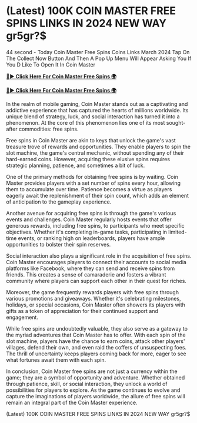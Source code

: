 # (Latest) 100K COIN MASTER FREE SPINS LINKS IN 2024 NEW WAY gr5gr?$

44 second - Today Coin Master Free Spins Coins Links March 2024 Tap On The Collect Now Button And Then A Pop Up Menu Will Appear Asking You If You D Like To Open It In Coin Master

[**🔴► Click Here For Coin Master Free Spins 🌍**](https://moroccino.github.io/CoinMaster/)

[**🔴► Click Here For Coin Master Free Spins 🌍**](https://moroccino.github.io/CoinMaster/)
 

In the realm of mobile gaming, Coin Master stands out as a captivating and addictive experience that has captured the hearts of millions worldwide. Its unique blend of strategy, luck, and social interaction has turned it into a phenomenon. At the core of this phenomenon lies one of its most sought-after commodities: free spins.

Free spins in Coin Master are akin to keys that unlock the game's vast treasure trove of rewards and opportunities. They enable players to spin the slot machine, the game's central mechanic, without spending any of their hard-earned coins. However, acquiring these elusive spins requires strategic planning, patience, and sometimes a bit of luck.

One of the primary methods for obtaining free spins is by waiting. Coin Master provides players with a set number of spins every hour, allowing them to accumulate over time. Patience becomes a virtue as players eagerly await the replenishment of their spin count, which adds an element of anticipation to the gameplay experience.

Another avenue for acquiring free spins is through the game's various events and challenges. Coin Master regularly hosts events that offer generous rewards, including free spins, to participants who meet specific objectives. Whether it's completing in-game tasks, participating in limited-time events, or ranking high on leaderboards, players have ample opportunities to bolster their spin reserves.

Social interaction also plays a significant role in the acquisition of free spins. Coin Master encourages players to connect their accounts to social media platforms like Facebook, where they can send and receive spins from friends. This creates a sense of camaraderie and fosters a vibrant community where players can support each other in their quest for riches.

Moreover, the game frequently rewards players with free spins through various promotions and giveaways. Whether it's celebrating milestones, holidays, or special occasions, Coin Master often showers its players with gifts as a token of appreciation for their continued support and engagement.

While free spins are undoubtedly valuable, they also serve as a gateway to the myriad adventures that Coin Master has to offer. With each spin of the slot machine, players have the chance to earn coins, attack other players' villages, defend their own, and even raid the coffers of unsuspecting foes. The thrill of uncertainty keeps players coming back for more, eager to see what fortunes await them with each spin.

In conclusion, Coin Master free spins are not just a currency within the game; they are a symbol of opportunity and adventure. Whether obtained through patience, skill, or social interaction, they unlock a world of possibilities for players to explore. As the game continues to evolve and capture the imaginations of players worldwide, the allure of free spins will remain an integral part of the Coin Master experience.

(Latest) 100K COIN MASTER FREE SPINS LINKS IN 2024 NEW WAY gr5gr?$
